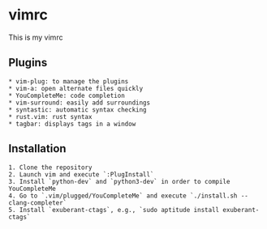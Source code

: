 # vimrc

This is my vimrc

## Plugins

	* vim-plug: to manage the plugins
	* vim-a: open alternate files quickly
	* YouCompleteMe: code completion
	* vim-surround: easily add surroundings
	* syntastic: automatic syntax checking
	* rust.vim: rust syntax
	* tagbar: displays tags in a window

## Installation

	1. Clone the repository
	2. Launch vim and execute `:PlugInstall`
	3. Install `python-dev` and `python3-dev` in order to compile YouCompleteMe
	4. Go to `.vim/plugged/YouCompleteMe` and execute `./install.sh --clang-completer`
	5. Install `exuberant-ctags`, e.g., `sudo aptitude install exuberant-ctags`

